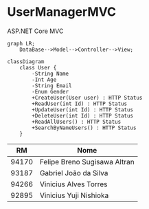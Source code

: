 # UserManagerMVC
ASP.NET Core MVC

```mermaid
graph LR;
    DataBase-->Model-->Controller-->View;
```
```mermaid
classDiagram
    class User {
        -String Name
        -Int Age
        -String Email
        -Enum Gender
        +CreateUser(User user) : HTTP Status
        +ReadUser(int Id) : HTTP Status
        +UpdateUser(int Id) : HTTP Status
        +DeleteUser(int Id) : HTTP Status
        +ReadAllUsers() : HTTP Status
        +SearchByNameUsers() : HTTP Status
    }
```

| RM | Nome |
|--|--|
| 94170 | Felipe Breno Sugisawa Altran|
| 93187 | Gabriel João da Silva|
| 94266 | Vinicius Alves Torres|
| 92895 | Vinicius Yuji Nishioka|
